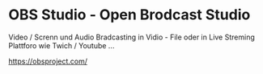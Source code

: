 # OBS Studio - Open Brodcast Studio 

Video / Screnn und Audio Bradcasting in Vidio - File oder in Live Streming Plattforo wie Twich / Youtube ...


https://obsproject.com/ 

